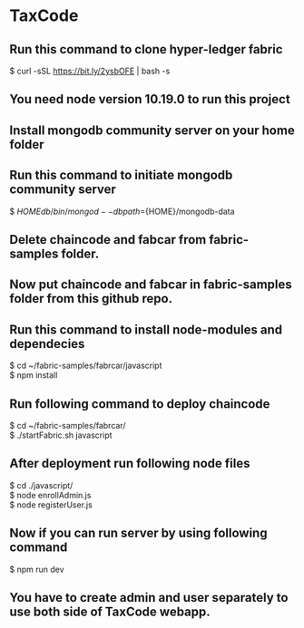 # TaxCode
## Run this command to clone hyper-ledger fabric  
$ curl -sSL https://bit.ly/2ysbOFE | bash -s
## You need node version 10.19.0 to run this project
## Install mongodb community server on your home folder
## Run this command to initiate mongodb community server 
$ ${HOME}db/bin/mongod --dbpath=${HOME}/mongodb-data
## Delete chaincode and fabcar from fabric-samples folder.
## Now put chaincode and fabcar in fabric-samples folder from this github repo.
## Run this command to install node-modules and dependecies
$ cd ~/fabric-samples/fabrcar/javascript  <br />
$ npm install
## Run following command to deploy chaincode
$ cd ~/fabric-samples/fabrcar/ <br />
$ ./startFabric.sh javascript 
## After deployment run following node files
$ cd ./javascript/ <br />
$ node enrollAdmin.js <br />
$ node registerUser.js
## Now if you can run server by using following command
$ npm run dev
## You have to create admin and user separately to use both side of TaxCode webapp.
